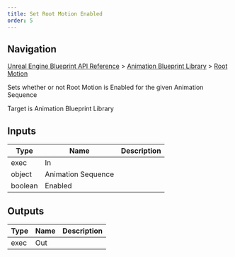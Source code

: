 ```yaml
---
title: Set Root Motion Enabled
order: 5
---
```

## Navigation

[Unreal Engine Blueprint API Reference](https://dev.epicgames.com/documentation/en-us/unreal-engine/BlueprintAPI) > [Animation Blueprint Library](https://dev.epicgames.com/documentation/en-us/unreal-engine/BlueprintAPI/AnimationBlueprintLibrary) > [Root Motion](https://dev.epicgames.com/documentation/en-us/unreal-engine/BlueprintAPI/AnimationBlueprintLibrary/RootMotion)

Sets whether or not Root Motion is Enabled for the given Animation Sequence

Target is Animation Blueprint Library

## Inputs

| Type | Name | Description |
| --- | --- | --- |
| exec | In |  |
| object | Animation Sequence |  |
| boolean | Enabled |  |

## Outputs

| Type | Name | Description |
| --- | --- | --- |
| exec | Out |  |
